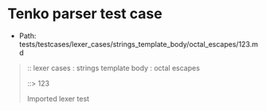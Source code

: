 # Tenko parser test case

- Path: tests/testcases/lexer_cases/strings_template_body/octal_escapes/123.md

> :: lexer cases : strings template body : octal escapes
>
> ::> 123
>
> Imported lexer test
>
> <template body> ZeroToThreeOctalDigit OctalDigit OctalDigit (eol/eof)

## FAIL

## Input

`````js
`${"-->"}\221
`````

## Output

_Note: the whole output block is auto-generated. Manual changes will be overwritten!_

Below follow outputs in four parsing modes: sloppy mode, strict mode script goal, module goal, web compat mode (always sloppy).

Note that the output parts are auto-generated by the test runner to reflect actual result.

### Sloppy mode

Parsed with script goal and as if the code did not start with strict mode header.

`````
throws: Lexer error!
    Illegal legacy octal escape in template, where octal escapes are never allowed

start@1:0, error@1:8
╔══╦════════════════
 1 ║ `${"-->"}\221
   ║         ^^^^^------- error
╚══╩════════════════

`````

### Strict mode

Parsed with script goal but as if it was starting with `"use strict"` at the top.

_Output same as sloppy mode._

### Module goal

Parsed with the module goal.

_Output same as sloppy mode._

### Web compat mode

Parsed in sloppy script mode but with the web compat flag enabled.

_Output same as sloppy mode._
